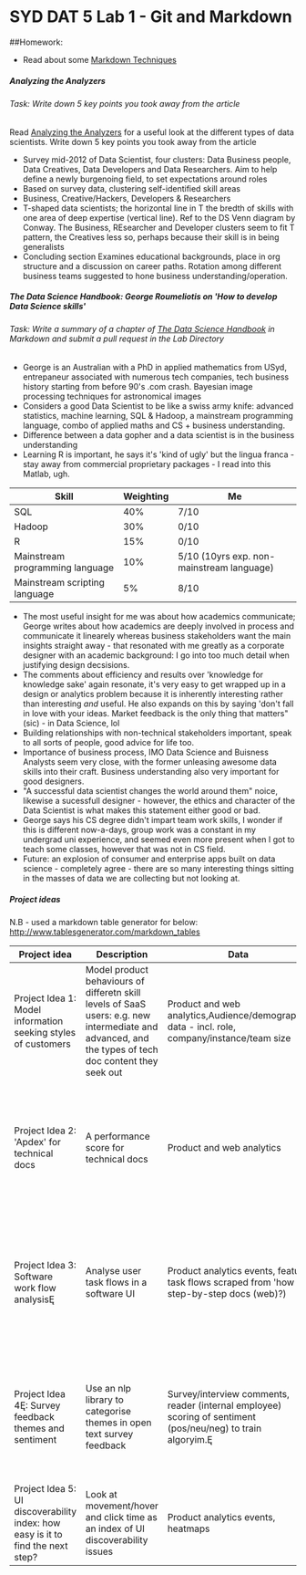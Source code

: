 # SYD DAT 5 Lab 1 - Git and Markdown

##Homework:
* Read about some [Markdown Techniques](http://daringfireball.net/projects/markdown/syntax)

##### Analyzing the Analyzers
###### Task: Write down 5 key points you took away from the article
Read [Analyzing the Analyzers](http://cdn.oreillystatic.com/oreilly/radarreport/0636920029014/Analyzing_the_Analyzers.pdf) for a useful look at the different types of data scientists. Write down 5 key points you took away from the article
* Survey mid-2012 of Data Scientist, four clusters: Data Business people, Data Creatives, Data Developers and Data Researchers. Aim to help define a newly burgenoing field, to set expectations around roles 
* Based on survey data, clustering self-identified skill areas
* Business, Creative/Hackers, Developers & Researchers
* T-shaped data scientists; the horizontal line in T the bredth of skills with one area of deep expertise (vertical line). Ref to the DS Venn diagram by Conway. The Business, REsearcher and Developer clusters seem to fit T pattern, the Creatives less so, perhaps because their skill is in being generalists
* Concluding section Examines educational backgrounds, place in org structure and a discussion on career paths. Rotation among different business teams suggested to hone business understanding/operation.

##### The Data Science Handbook: George Roumeliotis on 'How to develop Data Science skills'
###### Task: Write a summary of a chapter of [The Data Science Handbook](http://www.thedatasciencehandbook.com/) in Markdown and submit a pull request in the Lab Directory
* George is an Australian with a PhD in applied mathematics from USyd, entrepaneur associated with numerous tech companies, tech business history starting from before 90's .com crash. Bayesian image processing techniques for astronomical images
* Considers a good Data Scientist to be like a swiss army knife: advanced statistics, machine learning, SQL & Hadoop,
a mainstream programming language, combo of applied maths and CS + business understanding. 
* Difference between a data gopher and a data scientist is in the business understanding
* Learning R is important, he says it's 'kind of ugly' but the lingua franca - stay away from commercial proprietary packages - I read into this Matlab, ugh. 

| Skill                           | Weighting | Me                                        |
|---------------------------------|-----------|-------------------------------------------|
| SQL                             | 40%       | 7/10                                      |
| Hadoop                          | 30%       | 0/10                                      |
| R                               | 15%       | 0/10                                      |
| Mainstream programming language | 10%       | 5/10 (10yrs exp. non-mainstream language) |
| Mainstream scripting language   | 5%        | 8/10                                      |

* The most useful insight for me was about how academics communicate; George writes about how academics are deeply involved in process and communicate it linearely whereas business stakeholders want the main insights straight away - that resonated with me greatly as a corporate designer with an academic background: I go into too much detail when justifying design decsisions. 
* The comments about efficiency and results over 'knowledge for knowledge sake' again resonate, it's very easy to get wrapped up in a design or analytics problem because it is inherently interesting rather than interesting *and* useful. He also expands on this by saying 'don't fall in love with your ideas. Market feedback is the only thing that matters" (sic) - in Data Science, lol 
* Building relationships with non-technical stakeholders important, speak to all sorts of people, good advice for life too.
* Importance of business process, IMO Data Science and Buisness Analysts seem very close, with the former unleasing awesome data skills into their craft. Business understanding also very important for good designers. 
* "A successful data scientist changes the world around them" noice, likewise a sucessfull designer - however, the ethics and character of the Data Scientist is what makes this statement either good or bad.
* George says his CS degree didn't impart team work skills, I wonder if this is different now-a-days, group work was a constant in my undergrad uni experience, and seemed even more present when I got to teach some classes, however that was not in CS field. 
* Future: an explosion of consumer and enterprise apps built on data science - completely agree - there are so many interesting things sitting in the masses of data we are collecting but not looking at.

##### Project ideas
N.B - used a markdown table generator for below: http://www.tablesgenerator.com/markdown_tables
    
| Project idea                                                                    | Description                                                                                                                                           | Data                                                                                                         | Outcome                                                                                                                       | Model                                                                                                                       |
|---------------------------------------------------------------------------------|-------------------------------------------------------------------------------------------------------------------------------------------------------|--------------------------------------------------------------------------------------------------------------|-------------------------------------------------------------------------------------------------------------------------------|-----------------------------------------------------------------------------------------------------------------------------|
| Project Idea 1: Model information seeking styles of customers                   | Model product behaviours of differetn skill levels of SaaS users: e.g. new intermediate and advanced, and the types of tech doc content they seek out | Product and web analytics,Audience/demographic data - incl. role, company/instance/team size                 | Use the analysis to inform info support content in-product and org of docs for the right people and time                      | ISS model, MLR, cluster, predictive model of tech docs needs at different stages.Ę                                          |
|                                                                                 |                                                                                                                                                       |                                                                                                              |                                                                                                                               |                                                                                                                             |
| Project Idea 2: 'Apdex' for technical docs                                      | A performance score for technical docs                                                                                                                | Product and web analytics                                                                                    | Measure ROI on docs content in supporting product use. Identify the types of content that most support customers software use | MLR of product/docs use, NLP, predictive modeling.                                                                          |
| Project Idea 3: Software work flow analysisĘ                                    | Analyse user task flows in a software UI                                                                                                              | Product analytics events, feature task flows scraped from 'how to' step-by-step docs (web)?)                 | Model common user work flows, surface problematic work flows in the product, focus design decisions                           | Markov chains for identifying common task flows. Completion rates and false-starts/errors in performing feature task flows. |
| Project Idea 4Ę: Survey feedback themes and sentiment                           | Use an nlp library to categorise themes in open text survey feedback                                                                                  | Survey/interview comments, reader (internal employee) scoring of sentiment (pos/neu/neg) to train algoryim.Ę | Monitor emerging and changing themes in ongoing survey feedback to prioritise product design decisions                        | NLP, predictive learning, ML.                                                                                               |
| Project Idea 5: UI discoverability index: how easy is it to find the next step? | Look at movement/hover and click time as an index of UI discoverability issues                                                                        | Product analytics events, heatmaps                                                                           | UI discoverability score for a given interface element/task                                                                   | Time/ Distribution statistics, signal detection.                                                                            |
        
